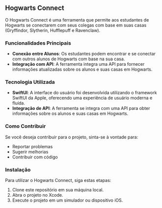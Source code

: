 <h2>Hogwarts Connect</h2>
<p>O Hogwarts Connect é uma ferramenta que permite aos estudantes de Hogwarts se conectarem com seus colegas com base em suas casas (Gryffindor, Slytherin, Hufflepuff e Ravenclaw).</p>

<h3>Funcionalidades Principais</h3>
<ul>
    <li><strong>Conexão entre Alunos</strong>: Os estudantes podem encontrar e se conectar com outros alunos de Hogwarts com base na sua casa.</li>
    <li><strong>Integração com API</strong>: A ferramenta integra uma API para fornecer informações atualizadas sobre os alunos e suas casas em Hogwarts.</li>
</ul>

<h3>Tecnologia Utilizada</h3>
<ul>
    <li><strong>SwiftUI</strong>: A interface do usuário foi desenvolvida utilizando o framework SwiftUI da Apple, oferecendo uma experiência de usuário moderna e fluída.</li>
    <li><strong>Integração de API</strong>: A ferramenta se integra com uma API para obter informações sobre os alunos e suas casas em Hogwarts.</li>
</ul>

<h3>Como Contribuir</h3>
<p>Se você deseja contribuir para o projeto, sinta-se à vontade para:</p>
<ul>
    <li>Reportar problemas</li>
    <li>Sugerir melhorias</li>
    <li>Contribuir com código</li>
</ul>

<h3>Instalação</h3>
<p>Para utilizar o Hogwarts Connect, siga estas etapas:</p>
<ol>
    <li>Clone este repositório em sua máquina local.</li>
    <li>Abra o projeto no Xcode.</li>
    <li>Execute o projeto em um simulador ou dispositivo iOS.</li>
</ol>
